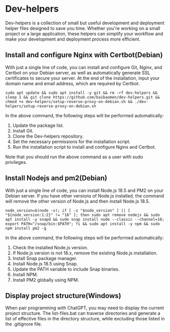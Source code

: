 # Dev-helpers

Dev-helpers is a collection of small but useful development and deployment helper files designed to save you time. Whether you're working on a small project or a large application, these helpers can simplify your workflow and make your development and deployment process more efficient.

## Install and configure Nginx with Certbot(Debian)

With just a single line of code, you can install and configure Git, Nginx, and Certbot on your Debian server, as well as automatically generate SSL certificates to secure your server.
At the end of the installation, input your domain name and email address, which are required by Certbot.

```
sudo apt update && sudo apt install -y git && rm -rf dev-helpers && sleep 1 && git clone https://github.com/baibaomen/dev-helpers.git && chmod +x dev-helpers/setup-reverse-proxy-on-debian.sh && ./dev-helpers/setup-reverse-proxy-on-debian.sh
```

In the above command, the following steps will be performed automatically:

1. Update the package list.
2. Install Git.
3. Clone the Dev-helpers repository.
4. Set the necessary permissions for the installation script.
5. Run the installation script to install and configure Nginx and Certbot.

Note that you should run the above command as a user with sudo privileges.

## Install Nodejs and pm2(Debian)
With just a single line of code, you can install Node.js 18.5 and PM2 on your Debian server. 
If you have other versions of Node.js installed, the command will remove the other version of Node.js and then install Node.js 18.5.

```
node_version=$(node -v); if [ -z "$node_version" ] || [ "${node_version:1:2}" != "18" ]; then sudo apt remove nodejs && sudo apt install -y snapd && sudo snap install node --classic --channel=18; export PATH="/snap/bin:$PATH"; fi && sudo apt install -y npm && sudo npm install pm2 -g
```

In the above command, the following steps will be performed automatically:

1. Check the installed Node.js version.
2. If Node.js version is not 18.x, remove the existing Node.js installation.
3. Install Snap package manager.
4. Install Node.js 18.5 using Snap.
5. Update the PATH variable to include Snap binaries.
6. Install NPM.
7. Install PM2 globally using NPM.


## Display project structure(Windows)
When pair programming with ChatGPT, you may need to display the current project structure. 
The list-files.bat can traverse directories and generate a list of effective files in the directory structure, while excluding those listed in the .gitignore file.

